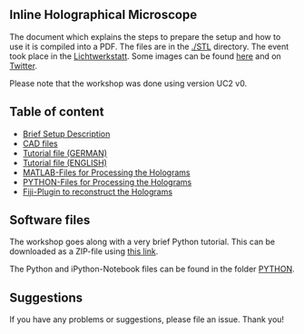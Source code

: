 ## Inline Holographical Microscope

The document which explains the steps to prepare the setup and how to use it is compiled into a PDF. The files are in the [./STL](./CAD/INLINE_HOLOGRAM) directory. The event took place in the [Lichtwerkstatt](https://lichtwerkstatt-jena.de/). Some images can be found [here](https://www.asp.uni-jena.de/aspmedia/EventsGlobalDocuments/Lichtwerkstatt%20Jena%20%E2%80%93%20Workshop%20Programm%20WS%2018-p-20007520.pdf) and on [Twitter](https://twitter.com/LichtwerkstattJ/status/1055530567821877248).

Please note that the workshop was done using version UC2 v0.

## Table of content
- [Brief Setup Description](../../APPLICATIONS/INLINE_HOLOGRAM/Readme.md)
- [CAD files](../../APPLICATIONS/APP_INLINE_HOLOGRAM/STL)
- [Tutorial file (GERMAN)](./DOCUMENTS/WORKSHOP.pdf)
- [Tutorial file (ENGLISH)](./DOCUMENTS/WORKSHOP_english.pdf)
- [MATLAB-Files for Processing the Holograms](./MATLAB)
- [PYTHON-Files for Processing the Holograms](./PYTHON)
- [Fiji-Plugin to reconstruct the Holograms](./FIJI)

## Software files
The workshop goes along with a very brief Python tutorial. This can be downloaded as a ZIP-file using [this link](./PYTHON/PYTHON.zip).

The Python and iPython-Notebook files can be found in the folder [PYTHON](./PYTHON).

## Suggestions
If you have any problems or suggestions, please file an issue. Thank you!
